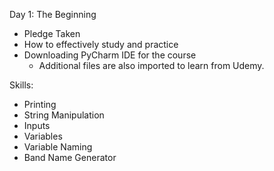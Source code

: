 Day 1: The Beginning 

- Pledge Taken
- How to effectively study and practice
- Downloading PyCharm IDE for the course
  - Additional files are also imported to learn from Udemy.
 
Skills:
- Printing
- String Manipulation
- Inputs
- Variables
- Variable Naming
- Band Name Generator
